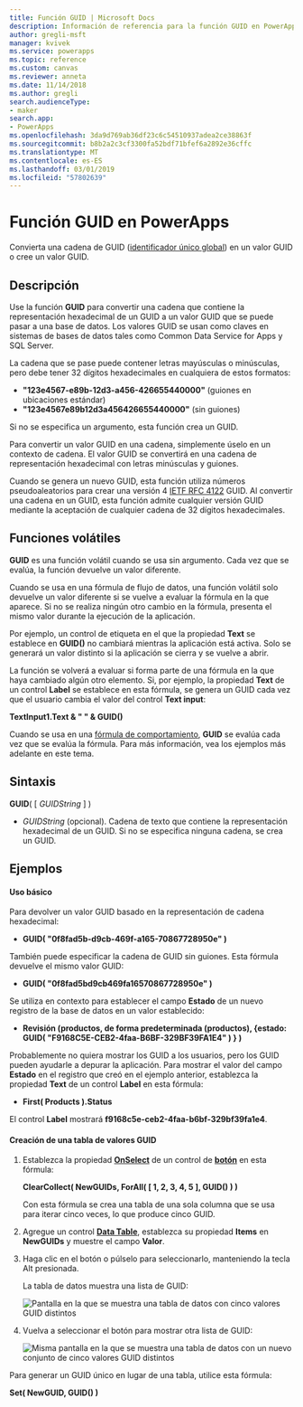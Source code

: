 ```yaml
---
title: Función GUID | Microsoft Docs
description: Información de referencia para la función GUID en PowerApps, incluida la sintaxis
author: gregli-msft
manager: kvivek
ms.service: powerapps
ms.topic: reference
ms.custom: canvas
ms.reviewer: anneta
ms.date: 11/14/2018
ms.author: gregli
search.audienceType:
- maker
search.app:
- PowerApps
ms.openlocfilehash: 3da9d769ab36df23c6c54510937adea2ce38863f
ms.sourcegitcommit: b8b2a2c3cf3300fa52bdf71bfef6a2892e36cffc
ms.translationtype: MT
ms.contentlocale: es-ES
ms.lasthandoff: 03/01/2019
ms.locfileid: "57802639"
---
```

# <a name="guid-function-in-powerapps"></a>Función GUID en PowerApps
Convierta una cadena de GUID ([identificador único global](https://en.wikipedia.org/wiki/Universally_unique_identifier)) en un valor GUID o cree un valor GUID.

## <a name="description"></a>Descripción
Use la función **GUID** para convertir una cadena que contiene la representación hexadecimal de un GUID a un valor GUID que se puede pasar a una base de datos. Los valores GUID se usan como claves en sistemas de bases de datos tales como Common Data Service for Apps y SQL Server.

La cadena que se pase puede contener letras mayúsculas o minúsculas, pero debe tener 32 dígitos hexadecimales en cualquiera de estos formatos:

- **"123e4567-e89b-12d3-a456-426655440000"** (guiones en ubicaciones estándar)
- **"123e4567e89b12d3a456426655440000"** (sin guiones)

Si no se especifica un argumento, esta función crea un GUID.

Para convertir un valor GUID en una cadena, simplemente úselo en un contexto de cadena. El valor GUID se convertirá en una cadena de representación hexadecimal con letras minúsculas y guiones. 

Cuando se genera un nuevo GUID, esta función utiliza números pseudoaleatorios para crear una versión 4 [IETF RFC 4122](https://www.ietf.org/rfc/rfc4122.txt) GUID. Al convertir una cadena en un GUID, esta función admite cualquier versión GUID mediante la aceptación de cualquier cadena de 32 dígitos hexadecimales.

## <a name="volatile-functions"></a>Funciones volátiles
**GUID** es una función volátil cuando se usa sin argumento. Cada vez que se evalúa, la función devuelve un valor diferente.  

Cuando se usa en una fórmula de flujo de datos, una función volátil solo devuelve un valor diferente si se vuelve a evaluar la fórmula en la que aparece. Si no se realiza ningún otro cambio en la fórmula, presenta el mismo valor durante la ejecución de la aplicación.

Por ejemplo, un control de etiqueta en el que la propiedad **Text** se establece en **GUID()** no cambiará mientras la aplicación está activa. Solo se generará un valor distinto si la aplicación se cierra y se vuelve a abrir.

La función se volverá a evaluar si forma parte de una fórmula en la que haya cambiado algún otro elemento. Si, por ejemplo, la propiedad **Text** de un control **Label** se establece en esta fórmula, se genera un GUID cada vez que el usuario cambia el valor del control **Text input**:

**TextInput1.Text & " " & GUID()**

Cuando se usa en una [fórmula de comportamiento](../working-with-formulas-in-depth.md), **GUID** se evalúa cada vez que se evalúa la fórmula. Para más información, vea los ejemplos más adelante en este tema.

## <a name="syntax"></a>Sintaxis
**GUID**( [ *GUIDString* ] )

* *GUIDString* (opcional).  Cadena de texto que contiene la representación hexadecimal de un GUID. Si no se especifica ninguna cadena, se crea un GUID.

## <a name="examples"></a>Ejemplos

#### <a name="basic-usage"></a>Uso básico

Para devolver un valor GUID basado en la representación de cadena hexadecimal:

* **GUID( "0f8fad5b-d9cb-469f-a165-70867728950e" )**

También puede especificar la cadena de GUID sin guiones. Esta fórmula devuelve el mismo valor GUID:

* **GUID( "0f8fad5bd9cb469fa16570867728950e" )**

Se utiliza en contexto para establecer el campo **Estado** de un nuevo registro de la base de datos en un valor establecido:

* **Revisión (productos, de forma predeterminada (productos), {estado: GUID( "F9168C5E-CEB2-4faa-B6BF-329BF39FA1E4" ) } )**

Probablemente no quiera mostrar los GUID a los usuarios, pero los GUID pueden ayudarle a depurar la aplicación. Para mostrar el valor del campo **Estado** en el registro que creó en el ejemplo anterior, establezca la propiedad **Text** de un control **Label** en esta fórmula:

* **First( Products ).Status**

El control **Label** mostrará **f9168c5e-ceb2-4faa-b6bf-329bf39fa1e4**.

#### <a name="create-a-table-of-guids"></a>Creación de una tabla de valores GUID

1. Establezca la propiedad **[OnSelect](../controls/properties-core.md)** de un control de **[botón](../controls/control-button.md)** en esta fórmula:

    **ClearCollect( NewGUIDs, ForAll( [ 1, 2, 3, 4, 5 ], GUID() ) )**

    Con esta fórmula se crea una tabla de una sola columna que se usa para iterar cinco veces, lo que produce cinco GUID.

1. Agregue un control **[Data Table](../controls/control-data-table.md)**, establezca su propiedad **Items** en **NewGUIDs** y muestre el campo **Valor**.

1. Haga clic en el botón o púlselo para seleccionarlo, manteniendo la tecla Alt presionada.

    La tabla de datos muestra una lista de GUID:

    ![Pantalla en la que se muestra una tabla de datos con cinco valores GUID distintos](media/function-guid/guid-collection-1.png)

1. Vuelva a seleccionar el botón para mostrar otra lista de GUID:

    ![Misma pantalla en la que se muestra una tabla de datos con un nuevo conjunto de cinco valores GUID distintos](media/function-guid/guid-collection-2.png)

Para generar un GUID único en lugar de una tabla, utilice esta fórmula:

**Set( NewGUID, GUID() )**
